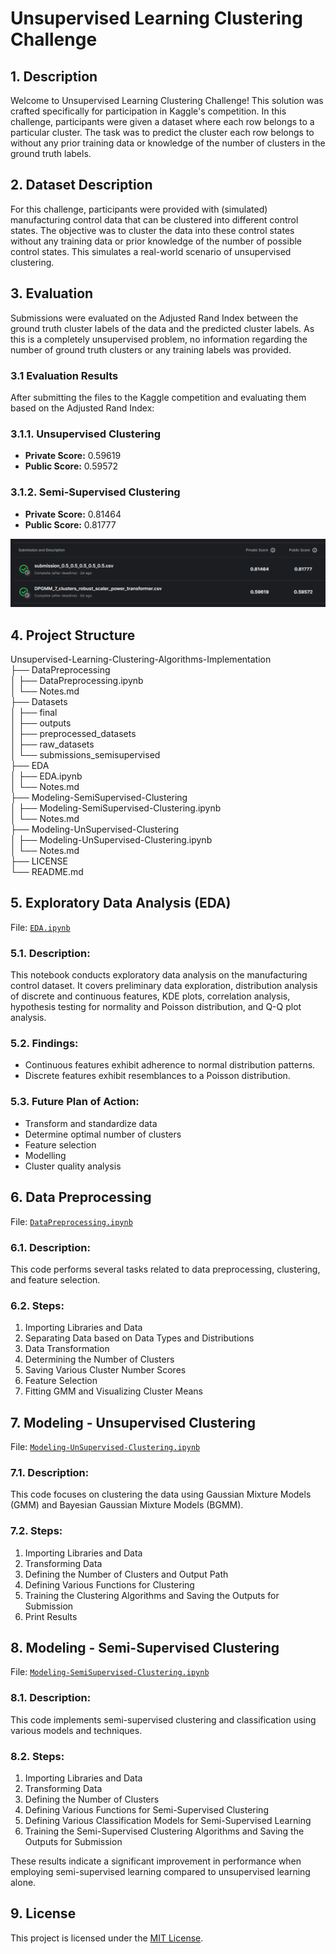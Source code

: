 # Unsupervised Learning Clustering Challenge

## 1. Description
Welcome to Unsupervised Learning Clustering Challenge! This solution was crafted specifically for participation in Kaggle's competition. In this challenge, participants were given a dataset where each row belongs to a particular cluster. The task was to predict the cluster each row belongs to without any prior training data or knowledge of the number of clusters in the ground truth labels.

## 2. Dataset Description
For this challenge, participants were provided with (simulated) manufacturing control data that can be clustered into different control states. The objective was to cluster the data into these control states without any training data or prior knowledge of the number of possible control states. This simulates a real-world scenario of unsupervised clustering.

## 3. Evaluation
Submissions were evaluated on the Adjusted Rand Index between the ground truth cluster labels of the data and the predicted cluster labels. As this is a completely unsupervised problem, no information regarding the number of ground truth clusters or any training labels was provided.

### 3.1 Evaluation Results
After submitting the files to the Kaggle competition and evaluating them based on the Adjusted Rand Index:

### 3.1.1. Unsupervised Clustering
- **Private Score:** 0.59619
- **Public Score:** 0.59572

### 3.1.2. Semi-Supervised Clustering
- **Private Score:** 0.81464
- **Public Score:** 0.81777

![](kaggle_submissions.png)

## 4. Project Structure
Unsupervised-Learning-Clustering-Algorithms-Implementation<br>
├── DataPreprocessing<br>
│ ├── DataPreprocessing.ipynb<br>
│ └── Notes.md<br>
├── Datasets<br>
│ ├── final<br>
│ ├── outputs<br>
│ ├── preprocessed_datasets<br>
│ ├── raw_datasets<br>
│ └── submissions_semisupervised<br>
├── EDA<br>
│ ├── EDA.ipynb<br>
│ └── Notes.md<br>
├── Modeling-SemiSupervised-Clustering<br>
│ ├── Modeling-SemiSupervised-Clustering.ipynb<br>
│ └── Notes.md<br>
├── Modeling-UnSupervised-Clustering<br>
│ ├── Modeling-UnSupervised-Clustering.ipynb<br>
│ └── Notes.md<br>
├── LICENSE<br>
└── README.md<br>

## 5. Exploratory Data Analysis (EDA)
File: [`EDA.ipynb`](EDA/EDA.ipynb)

### 5.1. Description:
This notebook conducts exploratory data analysis on the manufacturing control dataset. It covers preliminary data exploration, distribution analysis of discrete and continuous features, KDE plots, correlation analysis, hypothesis testing for normality and Poisson distribution, and Q-Q plot analysis.

### 5.2. Findings:
- Continuous features exhibit adherence to normal distribution patterns.
- Discrete features exhibit resemblances to a Poisson distribution.

### 5.3. Future Plan of Action:
- Transform and standardize data
- Determine optimal number of clusters
- Feature selection
- Modelling
- Cluster quality analysis

## 6. Data Preprocessing
File: [`DataPreprocessing.ipynb`](DataPreprocessing/DataPreprocessing.ipynb)

### 6.1. Description:
This code performs several tasks related to data preprocessing, clustering, and feature selection.

### 6.2. Steps:
1. Importing Libraries and Data
2. Separating Data based on Data Types and Distributions
3. Data Transformation
4. Determining the Number of Clusters
5. Saving Various Cluster Number Scores
6. Feature Selection
7. Fitting GMM and Visualizing Cluster Means

## 7. Modeling - Unsupervised Clustering
File: [`Modeling-UnSupervised-Clustering.ipynb`](Modeling-UnSupervised-Clustering/Modeling-UnSupervised-Clustering.ipynb)

### 7.1. Description:
This code focuses on clustering the data using Gaussian Mixture Models (GMM) and Bayesian Gaussian Mixture Models (BGMM).

### 7.2. Steps:
1. Importing Libraries and Data
2. Transforming Data
3. Defining the Number of Clusters and Output Path
4. Defining Various Functions for Clustering
5. Training the Clustering Algorithms and Saving the Outputs for Submission
6. Print Results

## 8. Modeling - Semi-Supervised Clustering
File: [`Modeling-SemiSupervised-Clustering.ipynb`](Modeling-SemiSupervised-Clustering/Modeling-SemiSupervised-Clustering.ipynb)

### 8.1. Description:
This code implements semi-supervised clustering and classification using various models and techniques.

### 8.2. Steps:
1. Importing Libraries and Data
2. Transforming Data
3. Defining the Number of Clusters
4. Defining Various Functions for Semi-Supervised Clustering
5. Defining Various Classification Models for Semi-Supervised Learning
6. Training the Semi-Supervised Clustering Algorithms and Saving the Outputs for Submission

These results indicate a significant improvement in performance when employing semi-supervised learning compared to unsupervised learning alone.

## 9. License
This project is licensed under the [MIT License](LICENSE).